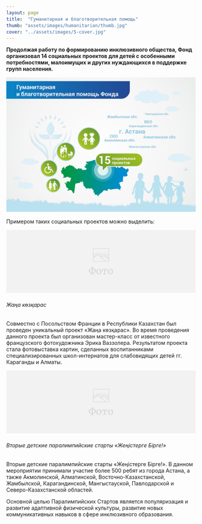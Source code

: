 ```yaml
---
layout: page
title:  "Гуманитарная и благотворительная помощь"
thumb: "assets/images/humanitarian/thumb.jpg"
cover: "../assets/images/5-cover.jpg"
---
```


**Продолжая работу по формированию инклюзивного общества, Фонд организовал 14
социальных проектов для детей с особенными потребностями, малоимущих и других
нуждающихся в поддержке групп населения.**

![](../assets/images/humanitarian/main-infographic.jpg)

<div class="expandable-content" markdown="1">
Примером таких социальных проектов можно выделить:  

![](../assets/images/placeholder-image.png)
###### Жаңа көзқарас

Совместно с Посольством Франции в Республики Казахстан был проведен уникальный
проект «Жаңа көзқарас». Во время проведения данного проекта был организован
мастер-класс от известного французского фотохудожника Эрика Ваззолера.
Результатом проекта стала фотовыставка картин, сделанных воспитанниками
специализированных школ-интернатов для слабовидящих детей гг. Караганды и Алматы.

![](../assets/images/placeholder-image.png)
###### Вторые детские паралимпийские старты «Жеңістерге Бірге!»

Вторые детские паралимпийские старты «Жеңістерге Бірге!». В данном мероприятии
принимали участие более 500 ребят из города Астана, а также Акмолинской,
Алматинской, Восточно-Казахстанской, Жамбылской, Карагандинской, Мангыстауской,
Павлодарской и Северо-Казахстанской областей.

Основной целью Паралимпийских Стартов является популяризация и развитие
адаптивной физической культуры, развитие новых коммуникативных навыков в
сфере инклюзивного образования.
